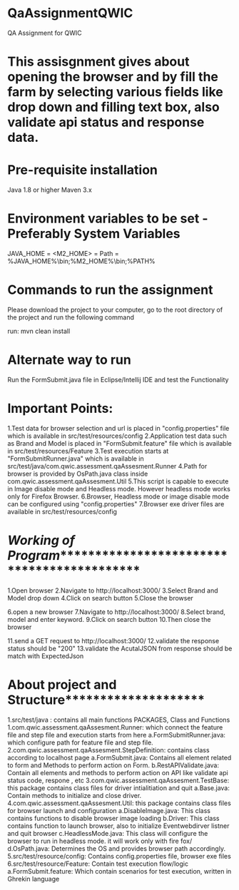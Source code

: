 # QaAssignmentQWIC
QA Assignment for QWIC

# This assisgnment gives about opening the browser and by fill the farm by selecting various fields like drop down and filling text box, also validate api status and response data. 


# Pre-requisite installation
Java 1.8 or higher
Maven 3.x

# Environment variables to be set - Preferably System Variables
JAVA_HOME = <Path to Java Home>
<M2_HOME> = <Path to Maven Home>
Path = %JAVA_HOME%\bin;%M2_HOME%\bin;%PATH%


# Commands to run the assignment
Please download the project to your computer, go to the root directory of the project and run the following command

run: mvn clean install


# Alternate way to run

Run the FormSubmit.java file in Eclipse/Intellij IDE and test the Functionality



# Important Points:
1.Test data for browser selection and url is placed in "config.properties" file which is available in src/test/resources/config
2.Application test data such as Brand and Model is placed in "FormSubmit.feature" file which is available in src/test/resources/Feature
3.Test execution starts at "FormSubmitRunner.java" which is available in src/test/java/com.qwic.assessment.qaAssesment.Runner
4.Path for browser is provided by OsPath.java class inside com.qwic.assessment.qaAssesment.Util
5.This script is capable to execute in Image disable mode and Headless mode. However headless mode works only for Firefox Browser.
6.Browser, Headless mode or image disable mode can be configured using "config.properties"
7.Browser exe driver files are available in src/test/resources/config



# ***************************Working of Program**********************************************************************
1.Open browser
2.Navigate to http://localhost:3000/
3.Select Brand and Model drop down
4.Click on search button
5.Close the browser

6.open a new browser
7.Navigate to http://localhost:3000/
8.Select brand, model and enter keyword.
9.Click on search button
10.Then close the browser

11.send a GET request to http://localhost:3000/
12.validate the response status should be "200"
13.validate the AcutalJSON from response should be match with ExpectedJson

# ************************************About project and Structure********************************************************
1.src/test/java : contains all main functions
	PACKAGES, Class and Functions
	1.com.qwic.assessment.qaAssesment.Runner: which connect the feature file and step file and execution starts from here
	    a.FormSubmitRunner.java: which configure path for feature file and step file.
	2.com.qwic.assessment.qaAssesment.StepDefinition: contains class according to localhost page
		a.FormSubmit.java: Contains all element related to form and Methods to perform action on Form.
		b.RestAPIValidate.java: Contain all elements and methods to perform action on API like validate api status code, respone , etc
	3.com.qwic.assessment.qaAssesment.TestBase: this package contains class files for driver intialitiation and quit
	    a.Base.java: Contain methods to initialize and close driver.
	4.com.qwic.assessment.qaAssesment.Util: this package contains class files for browser launch and configuration
		a.DisableImage.java: This class contains functions to disable browser image loading
		b.Driver: This class contains function to launch browser, also to initialize Eventwebdirver listner and quit browser
		c.HeadlessMode.java: This class will configure the browser to run in headless mode. it will work only with fire fox/
		d.OsPath.java: Determines the OS and provides browser path accordingly.
	5.src/test/resource/config: Contains config.properties file, browser exe files
	6.src/test/resource/Feature: Contain test execution flow/logic
	   a.FormSubmit.feature: Which contain scenarios for test execution, written in Ghrekin language
